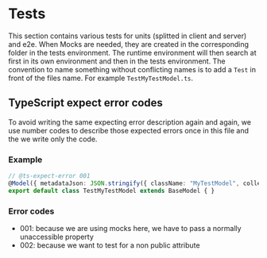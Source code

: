 # Tests

This section contains various tests for units (splitted in client and server) and e2e. When Mocks are needed, they are created in the corresponding folder in the tests environment. The runtime environment will then search at first in its own environment and then in the tests environment. The convention to name something without conflicting names is to add a `Test` in front of the files name. For example `TestMyTestModel.ts`.

## TypeScript expect error codes

To avoid writing the same expecting error description again and again, we use number codes to describe those expected errors once in this file and the we write only the code.

### Example

```TypeScript
// @ts-expect-error 001
@Model({ metadataJson: JSON.stringify({ className: "MyTestModel", collectionName: "MyTestModels", isAbstract: false }) })
export default class TestMyTestModel extends BaseModel { }
```

### Error codes
- 001: because we are using mocks here, we have to pass a normally unaccessible property
- 002: because we want to test for a non public attribute
